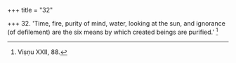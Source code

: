 +++
title = "32"

+++
32. 'Time, fire, purity of mind, water, looking at the sun, and ignorance (of defilement) are the six means by which created beings are purified.' [^23] 


[^23]:  Viṣṇu XXII, 88.

